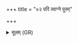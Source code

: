+++
title = "०२ परि त्वाग्ने पुरम्"

+++
<details><summary>मूलम् (GR)</summary>

परि त्वाग्ने पुरं वयं  
विप्रं सहस्य धीमहि ।  
धृषद्वर्णं दिवेदिवे  
हन्तारं भङ्गुरावताम् ॥
</details>